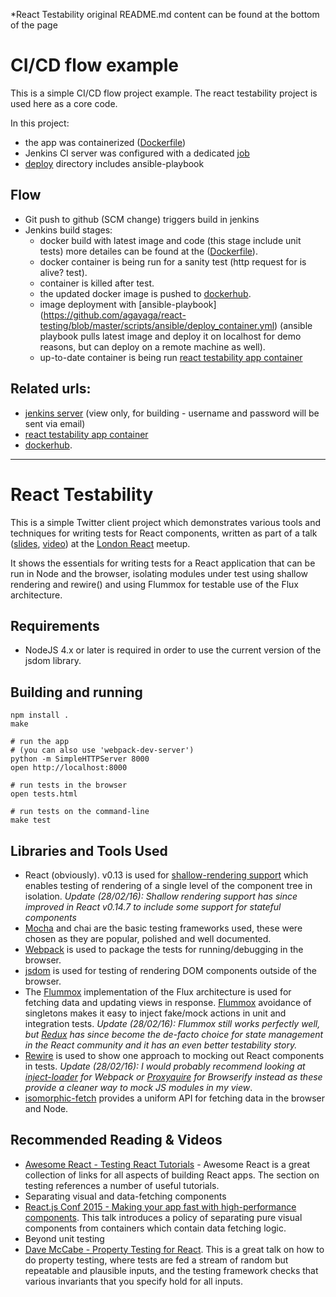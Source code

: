 *React Testability original README.md content can be found at the bottom of the page

CI/CD flow example
==================
This is a simple CI/CD flow project example.
The react testability project is used here as a core code.

In this project:


* the app was containerized ([Dockerfile](https://github.com/agayaga/react-testing/blob/master/Dockerfile))
* Jenkins CI server was configured with a dedicated [job](http://54.93.250.38:8080/job/react_testing_docker/)
* [deploy](https://github.com/agayaga/react-testing/tree/master/deploy) directory includes ansible-playbook 



## Flow
* Git push to github (SCM change) triggers build in jenkins
* Jenkins build stages:
   * docker build with latest image and code (this stage include unit tests) more detailes can be found at the ([Dockerfile](https://github.com/agayaga/react-testing/blob/master/Dockerfile)).
   * docker container is being run for a sanity test (http request for is alive? test).
   * container is killed after test.
   * the updated docker image is pushed to [dockerhub](https://hub.docker.com/r/agayaga/react-testing/).
   * image deployment with [ansible-playbook] (https://github.com/agayaga/react-testing/blob/master/scripts/ansible/deploy_container.yml) (ansible playbook pulls latest image and deploy it on localhost for demo reasons, but can deploy on a remote machine as well).
   * up-to-date container is being run [react testability app container](http://54.93.250.38:8000/)
   


## Related urls:

* [jenkins server](http://54.93.250.38:8080/) (view only, for building - username and password will be sent via email)
* [react testability app container](http://54.93.250.38:8000/)
* [dockerhub](https://hub.docker.com/r/agayaga/react-testing/).



***



React Testability
=================

This is a simple Twitter client project which demonstrates
various tools and techniques for writing tests for React
components, written as part of a talk ([slides](https://robertknight.github.io/react-testing/docs/react-london-talk.html),  [video](https://www.youtube.com/watch?v=_RKrgouBvLM)) at the
[London React](http://www.meetup.com/London-React-User-Group/) meetup.

It shows the essentials for writing tests for a React application that can be run in Node
and the browser, isolating modules under test using shallow rendering and rewire() and
using Flummox for testable use of the Flux architecture.

## Requirements
 * NodeJS 4.x or later is required in order to use the current version of the jsdom library.

## Building and running

```
npm install .
make

# run the app
# (you can also use 'webpack-dev-server')
python -m SimpleHTTPServer 8000
open http://localhost:8000

# run tests in the browser
open tests.html

# run tests on the command-line
make test
```

## Libraries and Tools Used
 * React (obviously). v0.13 is used for [shallow-rendering support](http://facebook.github.io/react/docs/test-utils.html#shallow-rendering) which enables
   testing of rendering of a single level of the component tree in isolation.
   _Update (28/02/16): Shallow rendering support has since improved in React v0.14.7 to
   include some support for stateful components_
 * [Mocha](http://mochajs.org/) and chai are the basic testing frameworks used, these were chosen as they
   are popular, polished and well documented.
 * [Webpack](http://webpack.github.io/) is used to package the tests for running/debugging in the
   browser.
 * [jsdom](https://github.com/tmpvar/jsdom) is used for testing of rendering DOM components outside of the browser.
 * The [Flummox](https://github.com/acdlite/flummox) implementation of the Flux architecture
   is used for fetching data and updating views in response.
   [Flummox](https://github.com/acdlite/flummox) avoidance of singletons makes it
   easy to inject fake/mock actions in unit and integration tests. _Update (28/02/16): Flummox still works perfectly well,
   but [Redux](https://github.com/reactjs/redux) has since become the de-facto choice for state management in the
   React community and it has an even better testability story._
 * [Rewire](https://github.com/jhnns/rewire) is used to show one approach to mocking out
   React components in tests. _Update (28/02/16): I would probably recommend looking at
   [inject-loader](https://www.npmjs.com/package/inject-loader) for Webpack
   or [Proxyquire](https://github.com/thlorenz/proxyquire) for Browserify instead as these provide
   a cleaner way to mock JS modules in my view_.
 * [isomorphic-fetch](https://github.com/matthew-andrews/isomorphic-fetch) provides a uniform API for fetching data in the browser and Node.

## Recommended Reading & Videos
 * [Awesome React - Testing React Tutorials](https://github.com/enaqx/awesome-react#testing-react-tutorials) - Awesome React is a great collection
   of links for all aspects of building React apps. The section on testing references a number of useful tutorials.
 * Separating visual and data-fetching components
  * [React.js Conf 2015 - Making your app fast with high-performance components](https://www.youtube.com/watch?v=KYzlpRvWZ6c). This talk introduces a policy of separating pure visual components from containers which contain data fetching logic.
 * Beyond unit testing
  * [Dave McCabe - Property Testing for React](https://vimeo.com/122070164). This is a great talk on how to do property testing, where tests are fed a stream of random but repeatable and plausible inputs, and the testing framework checks that various invariants that you specify hold for all inputs.
